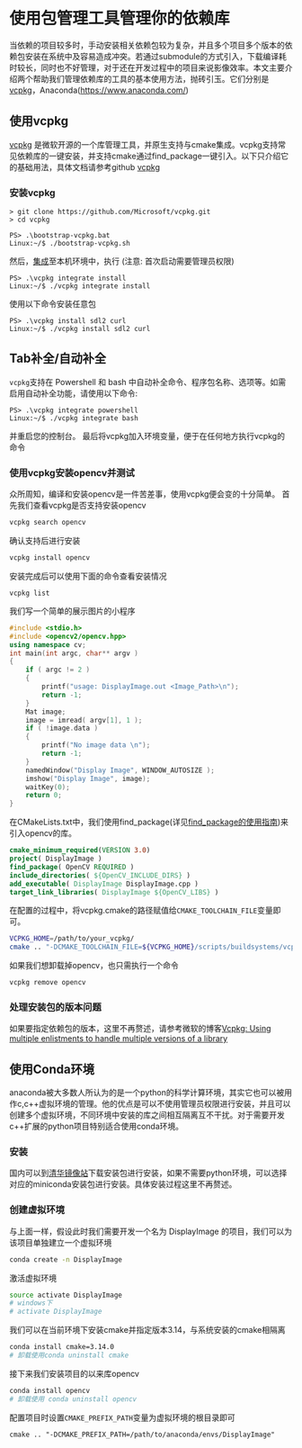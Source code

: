 # 使用包管理工具管理你的依赖库
当依赖的项目较多时，手动安装相关依赖包较为复杂，并且多个项目多个版本的依赖包安装在系统中及容易造成冲突。若通过submodule的方式引入，下载编译耗时较长，同时也不好管理，对于还在开发过程中的项目来说影像效率。本文主要介绍两个帮助我们管理依赖库的工具的基本使用方法，抛砖引玉。它们分别是[vcpkg](https://github.com/microsoft/vcpkg)，Anaconda(https://www.anaconda.com/)

## 使用vcpkg
[vcpkg](https://github.com/microsoft/vcpkg) 是微软开源的一个库管理工具，并原生支持与cmake集成。vcpkg支持常见依赖库的一键安装，并支持cmake通过find_package一键引入。以下只介绍它的基础用法，具体文档请参考github [vcpkg](https://github.com/microsoft/vcpkg)
### 安装vcpkg
```
> git clone https://github.com/Microsoft/vcpkg.git
> cd vcpkg

PS> .\bootstrap-vcpkg.bat
Linux:~/$ ./bootstrap-vcpkg.sh
```

然后，[集成](docs/users/integration.md)至本机环境中，执行 (注意: 首次启动需要管理员权限)
```
PS> .\vcpkg integrate install
Linux:~/$ ./vcpkg integrate install
```

使用以下命令安装任意包
```
PS> .\vcpkg install sdl2 curl
Linux:~/$ ./vcpkg install sdl2 curl
```

## Tab补全/自动补全
`vcpkg`支持在 Powershell 和 bash 中自动补全命令、程序包名称、选项等。如需启用自动补全功能，请使用以下命令:
```
PS> .\vcpkg integrate powershell
Linux:~/$ ./vcpkg integrate bash
```
并重启您的控制台。
最后将vcpkg加入环境变量，便于在任何地方执行vcpkg的命令
### 使用vcpkg安装opencv并测试
众所周知，编译和安装opencv是一件苦差事，使用vcpkg便会变的十分简单。
首先我们查看vcpkg是否支持安装opencv
```bash
vcpkg search opencv
```
确认支持后进行安装
```bash
vcpkg install opencv
```
安装完成后可以使用下面的命令查看安装情况
```
vcpkg list
```
我们写一个简单的展示图片的小程序
```cpp
#include <stdio.h>
#include <opencv2/opencv.hpp>
using namespace cv;
int main(int argc, char** argv )
{
    if ( argc != 2 )
    {
        printf("usage: DisplayImage.out <Image_Path>\n");
        return -1;
    }
    Mat image;
    image = imread( argv[1], 1 );
    if ( !image.data )
    {
        printf("No image data \n");
        return -1;
    }
    namedWindow("Display Image", WINDOW_AUTOSIZE );
    imshow("Display Image", image);
    waitKey(0);
    return 0;
}
```
在CMakeLists.txt中，我们使用find_package(详见[find_package的使用指南](FindPackage/README.md))来引入opencv的库。
```cmake
cmake_minimum_required(VERSION 3.0)
project( DisplayImage )
find_package( OpenCV REQUIRED )
include_directories( ${OpenCV_INCLUDE_DIRS} )
add_executable( DisplayImage DisplayImage.cpp )
target_link_libraries( DisplayImage ${OpenCV_LIBS} )
```

在配置的过程中，将vcpkg.cmake的路径赋值给`CMAKE_TOOLCHAIN_FILE`变量即可。
```bash
VCPKG_HOME=/path/to/your_vcpkg/
cmake .. "-DCMAKE_TOOLCHAIN_FILE=${VCPKG_HOME}/scripts/buildsystems/vcpkg.cmake"
```
如果我们想卸载掉opencv，也只需执行一个命令
```bash
vcpkg remove opencv
```
### 处理安装包的版本问题
如果要指定依赖包的版本，这里不再赘述，请参考微软的博客[Vcpkg: Using multiple enlistments to handle multiple versions of a library](https://devblogs.microsoft.com/cppblog/vcpkg-using-multiple-enlistments/)

## 使用Conda环境
anaconda被大多数人所认为的是一个python的科学计算环境，其实它也可以被用作c,c++虚拟环境的管理。他的优点是可以不使用管理员权限进行安装，并且可以创建多个虚拟环境，不同环境中安装的库之间相互隔离互不干扰。对于需要开发c++扩展的python项目特别适合使用conda环境。
### 安装
国内可以到[清华镜像站](https://mirrors.tuna.tsinghua.edu.cn/anaconda/archive/)下载安装包进行安装，如果不需要python环境，可以选择对应的miniconda安装包进行安装。具体安装过程这里不再赘述。
### 创建虚拟环境
与上面一样，假设此时我们需要开发一个名为 DisplayImage 的项目，我们可以为该项目单独建立一个虚拟环境
```bash
conda create -n DisplayImage
```
激活虚拟环境
```bash
source activate DisplayImage
# windows下 
# activate DisplayImage
```
我们可以在当前环境下安装cmake并指定版本3.14，与系统安装的cmake相隔离
```bash
conda install cmake=3.14.0
# 卸载使用conda uninstall cmake
```
接下来我们安装项目的以来库opencv
```bash
conda install opencv
# 卸载使用 conda uninstall opencv
```
配置项目时设置`CMAKE_PREFIX_PATH`变量为虚拟环境的根目录即可
```
cmake .. "-DCMAKE_PREFIX_PATH=/path/to/anaconda/envs/DisplayImage" 
```
